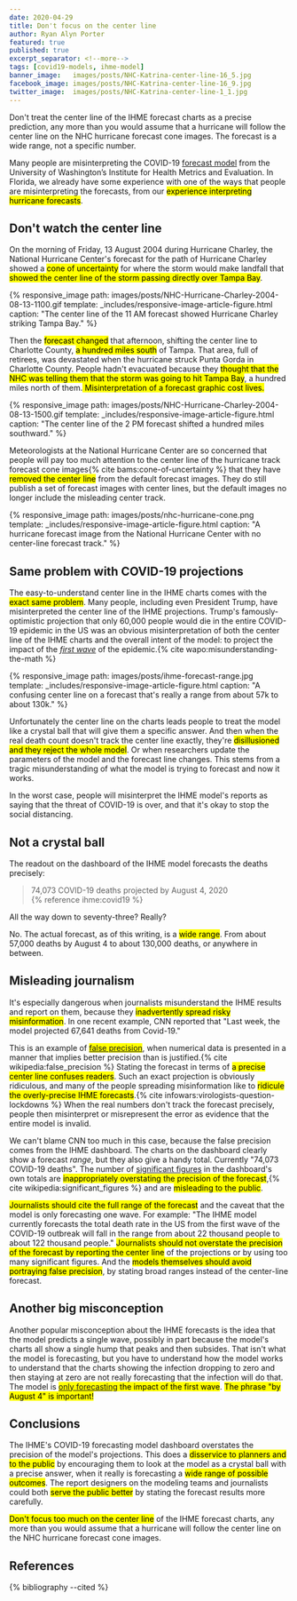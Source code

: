 ```yaml
---
date: 2020-04-29
title: Don't focus on the center line
author: Ryan Alyn Porter
featured: true
published: true
excerpt_separator: <!--more-->
tags: [covid19-models, ihme-model]
banner_image:   images/posts/NHC-Katrina-center-line-16_5.jpg
facebook_image: images/posts/NHC-Katrina-center-line-16_9.jpg
twitter_image:  images/posts/NHC-Katrina-center-line-1_1.jpg
---
```


Don't treat the center line of the IHME forecast charts as a precise prediction, any more than you would assume that a hurricane will follow the center line on the NHC hurricane forecast cone images.  The forecast is a wide range, not a specific number.

<!--more-->

Many people are misinterpreting the COVID-19 [forecast model](/ihme-model.html) from the University of Washington’s Institute for Health Metrics and Evaluation.  In Florida, we already have some experience with one of the ways that people are misinterpreting the forecasts, from our <mark>experience interpreting hurricane forecasts</mark>.

## Don't watch the center line

On the morning of Friday, 13 August 2004 during Hurricane Charley, the National Hurricane Center's forecast for the path of Hurricane Charley showed a <mark>cone of uncertainty</mark> for where the storm would make landfall that <mark>showed the center line of the storm passing directly over Tampa Bay</mark>.

{% responsive_image path: images/posts/NHC-Hurricane-Charley-2004-08-13-1100.gif
  template: _includes/responsive-image-article-figure.html
  caption: "The center line of the 11 AM forecast showed Hurricane Charley striking Tampa Bay." %}

Then the <mark>forecast changed</mark> that afternoon, shifting the center line to Charlotte County, <mark>a hundred miles south</mark> of Tampa.  That area, full of retirees, was devastated when the hurricane struck Punta Gorda in Charlotte County.  People hadn't evacuated because they <mark>thought that the NHC was telling them that the storm was going to hit Tampa Bay</mark>, a hundred miles north of them.<mark>  Misinterpretation of a forecast graphic cost lives.</mark>

{% responsive_image path: images/posts/NHC-Hurricane-Charley-2004-08-13-1500.gif
  template: _includes/responsive-image-article-figure.html
  caption: "The center line of the 2 PM forecast shifted a hundred miles southward." %}

Meteorologists at the National Hurricane Center are so concerned that people will pay too much attention to the center line of the hurricane track forecast cone images{% cite bams:cone-of-uncertainty %} that they have <mark>removed the center line</mark> from the default forecast images.  They do still publish a set of forecast images with center lines, but the default images no longer include the misleading center track.

{% responsive_image path: images/posts/nhc-hurricane-cone.png
  template: _includes/responsive-image-article-figure.html
  caption: "A hurricane forecast image from the National Hurricane Center with no center-line forecast track." %}

## Same problem with COVID-19 projections

The easy-to-understand center line in the IHME charts comes with the <mark>exact same problem</mark>.  Many people, including even President Trump, have misinterpreted the center line of the IHME projections.  Trump's famously-optimistic projection that only 60,000 people would die in the entire COVID-19 epidemic in the US was an obvious misinterpretation of both the center line of the IHME charts and the overall intent of the model: to project the impact of the <a href="/2020/04/27/its-not-the-peak-its-this-peak.html"><i>first wave</i></a> of the epidemic.{% cite wapo:misunderstanding-the-math %}

{% responsive_image path: images/posts/ihme-forecast-range.jpg
  template: _includes/responsive-image-article-figure.html
  caption: "A confusing center line on a forecast that's really a range from about 57k to about 130k." %}

Unfortunately the center line on the charts leads people to treat the model like a crystal ball that will give them a specific answer.  And then when the real death count doesn't track the center line exactly, they're <mark>disillusioned and they reject the whole model</mark>.  Or when researchers update the parameters of the model and the forecast line changes.  This stems from a tragic misunderstanding of what the model is trying to forecast and now it works.

In the worst case, people will misinterpret the IHME model's reports as saying that the threat of COVID-19 is over, and that it's okay to stop the social distancing.

## Not a crystal ball

The readout on the dashboard of the IHME model forecasts the deaths precisely:

<blockquote class="blockquote">
74,073 COVID-19 deaths
projected by August 4, 2020
<footer>{% reference ihme:covid19 %}</footer>
</blockquote>

All the way down to seventy-three?  Really?

No.  The actual forecast, as of this writing, is a <mark>wide range</mark>.  From about 57,000 deaths by August 4 to about 130,000 deaths, or anywhere in between.

## Misleading journalism

It's especially dangerous when journalists misunderstand the IHME results and report on them, because they <mark>inadvertently spread risky misinformation</mark>.  In one recent example, CNN reported that "Last week, the model projected 67,641 deaths from Covid-19."

This is an example of <mark><a href="https://en.wikipedia.org/wiki/False_precision">false precision</a></mark>, when numerical data is presented in a manner that implies better precision than is justified.{% cite wikipedia:false_precision %}  Stating the forecast in terms of <mark>a precise center line confuses readers</mark>.  Such an exact projection is obviously ridiculous, and many of the people spreading misinformation like to <mark>ridicule the overly-precise IHME forecasts</mark>.{% cite infowars:virologists-question-lockdowns %}  When the real numbers don't track the forecast precisely, people then misinterpret or misrepresent the error as evidence that the entire model is invalid.

We can't blame CNN too much in this case, because the false precision comes from the IHME dashboard.  The charts on the dashboard clearly show a forecast _range_, but they also give a handy total.  Currently "74,073 COVID-19 deaths".  The number of [significant figures](https://en.wikipedia.org/wiki/Significant_figures) in the dashboard's own totals are <mark>inappropriately overstating the precision of the forecast</mark>,{% cite wikipedia:significant_figures %} and are <mark>misleading to the public</mark>.

<mark>Journalists should cite the full range of the forecast</mark> and the caveat that the model is only forecasting one wave.  For example: "The IHME model currently forecasts the total death rate in the US from the first wave of the COVID-19 outbreak will fall in the range from about 22 thousand people to about 122 thousand people."  <mark>Journalists should not overstate the precision of the forecast by reporting the center line</mark> of the projections or by using too many significant figures.  And the <mark>models themselves should avoid portraying false precision</mark>, by stating broad ranges instead of the center-line forecast.

## Another big misconception

Another popular misconception about the IHME forecasts is the idea that the model predicts a single wave, possibly in part because the model's charts all show a single hump that peaks and then subsides.  That isn't what the model is forecasting, but you have to understand how the model works to understand that the charts showing the infection dropping to zero and then staying at zero are not really forecasting that the infection will do that.  The model is <mark><a href="/2020/04/27/its-not-the-peak-its-this-peak.html">only forecasting</a> the impact of the first wave</mark>.  <mark>The phrase "by August 4" is important!</mark>

## Conclusions

The IHME's COVID-19 forecasting model dashboard overstates the precision of the model's projections.  This does a <mark>disservice to planners and to the public</mark> by encouraging them to look at the model as a crystal ball with a precise answer, when it really is forecasting a <mark>wide range of possible outcomes</mark>.  The report designers on the modeling teams and journalists could both <mark>serve the public better</mark> by stating the forecast results more carefully.

<mark>Don't focus too much on the center line</mark> of the IHME forecast charts, any more than you would assume that a hurricane will follow the center line on the NHC hurricane forecast cone images.

<h2>References</h2>

{% bibliography --cited %}

